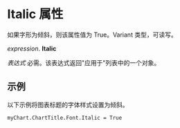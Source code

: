 
# Italic 属性

如果字形为倾斜，则该属性值为 True。Variant 类型，可读写。

 _expression_. **Italic**

 _表达式_ 必需。该表达式返回"应用于"列表中的一个对象。


## 示例

以下示例将图表标题的字体样式设置为倾斜。


```
myChart.ChartTitle.Font.Italic = True
```

